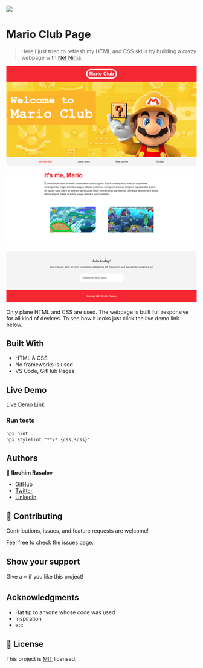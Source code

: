 ![](https://img.shields.io/badge/Microverse-blueviolet)

# Mario Club Page

> Here I just tried to refresh my HTML and CSS skills by building a crazy webpage with [Net Ninja](https://www.youtube.com/c/TheNetNinja).

![screenshot](img/screenshot_desktop_1.png)
![screenshot](img/screenshot_desktop_2.png)
![screenshot](img/screenshot_desktop_3.png)

Only plane HTML and CSS are used. The webpage is built full responsive for all kind of devices. To see how it looks just click the live demo link below.

## Built With

- HTML & CSS
- No frameworks is used
- VS Code, GitHub Pages

## Live Demo

[Live Demo Link](https://ibrohimrasulov.github.io/HTML-CSS-Crash-Course/)

### Run tests
```
npx hint .
npx stylelint "**/*.{css,scss}"
```

## Authors

👤 **Ibrohim Rasulov**

- [GitHub](https://github.com/IbrohimRasulov)
- [Twitter](https://twitter.com/IbrohimRasu1ov)
- [LinkedIn](https://www.linkedin.com/in/ibrohim-rasulov-a88352209/)

## 🤝 Contributing

Contributions, issues, and feature requests are welcome!

Feel free to check the [issues page](../../issues/).

## Show your support

Give a ⭐️ if you like this project!

## Acknowledgments

- Hat tip to anyone whose code was used
- Inspiration
- etc

## 📝 License

This project is [MIT](./MIT.md) licensed.
